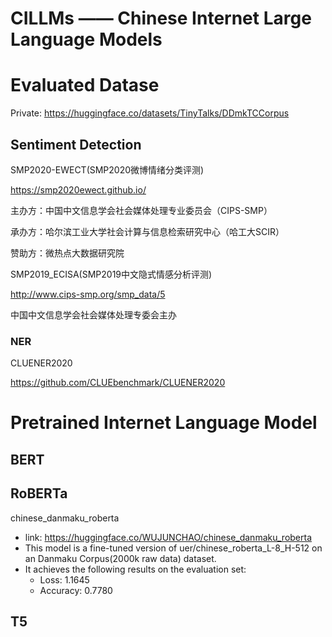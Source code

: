 # CILLMs —— Chinese Internet Large Language Models

# Evaluated Datase

Private: https://huggingface.co/datasets/TinyTalks/DDmkTCCorpus

## Sentiment Detection
SMP2020-EWECT(SMP2020微博情绪分类评测)

https://smp2020ewect.github.io/

主办方：中国中文信息学会社会媒体处理专业委员会（CIPS-SMP）

承办方：哈尔滨工业大学社会计算与信息检索研究中心（哈工大SCIR）

赞助方：微热点大数据研究院


SMP2019_ECISA(SMP2019中文隐式情感分析评测)

http://www.cips-smp.org/smp_data/5

中国中文信息学会社会媒体处理专委会主办


### NER

CLUENER2020

https://github.com/CLUEbenchmark/CLUENER2020

# Pretrained Internet Language Model

## BERT

## RoBERTa

chinese_danmaku_roberta
- link: https://huggingface.co/WUJUNCHAO/chinese_danmaku_roberta
- This model is a fine-tuned version of uer/chinese_roberta_L-8_H-512 on an Danmaku Corpus(2000k raw data) dataset. 
- It achieves the following results on the evaluation set:
  - Loss: 1.1645
  - Accuracy: 0.7780

## T5
